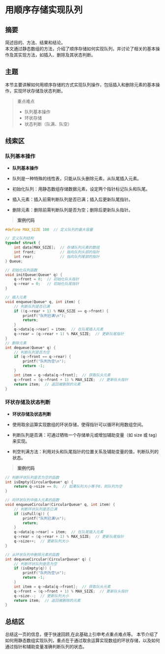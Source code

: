 # 用顺序存储实现队列

## 摘要

简述目的、方法、结果和结论。  
本文通过静态数组的方法，介绍了顺序存储如何实现队列，并讨论了相关的基本操作及其实现方法，如插入、删除及其状态判断。

## 主题

本节主要讲解如何用顺序存储的方式实现队列操作，包括插入和删除元素的基本操作，实现环状存储及状态判断。

> 重点难点
>
> - 队列基本操作
> - 环状存储
> - 状态判断（队满、队空）

## 线索区

### 队列基本操作

- **队列基本操作**

- 队列是一种特殊的线性表，只能从队头删除元素，从队尾插入元素。
- 初始化队列：用静态数组存储数据元素，设定两个指针标记队头和队尾。
- 插入元素：插入前需判断队列是否已满；插入后更新队尾指针。
- 删除元素：删除前需判断队列是否为空；删除后更新队头指针。

> **案例代码**

```cpp
#define MAX_SIZE 100  // 定义队列的最大容量

// 定义队列结构
typedef struct {
    int data[MAX_SIZE];  // 存储队列元素的数组
    int front;           // 指向队列头部的指针
    int rear;            // 指向队列尾部的指针
} Queue;

// 初始化队列函数
void initQueue(Queue* q) {
    q->front = 0;  // 初始化队头指针
    q->rear = 0;   // 初始化队尾指针
}

// 插入元素
void enqueue(Queue* q, int item) {
    // 判断队列是否已满
    if ((q->rear + 1) % MAX_SIZE == q->front) {
        printf("队列已满\n");
        return;
    }
    q->data[q->rear] = item;  // 在队尾插入元素
    q->rear = (q->rear + 1) % MAX_SIZE;  // 更新队尾指针
}
// 删除元素
int dequeue(Queue* q) {
    // 判断队列是否为空
    if (q->front == q->rear) {
        printf("队列为空\n");
        return -1;
    }
    int item = q->data[q->front];  // 获取队头元素
    q->front = (q->front + 1) % MAX_SIZE;  // 更新队头指针
    return item;  // 返回被删除的元素
}

```

### 环状存储及状态判断

- **环状存储及状态判断**

- 使用取余运算实现数组的环状存储，使得指针可以循环利用数组空间。
- 判断队列是否满：可通过牺牲一个存储单元或增加辅助变量（如 size 或 tag）来实现。
- 判空判满方法：利用对头和队尾指针的位置关系及辅助变量的值，判断队列的状态。

> **案例代码**

```cpp
// 判断环状队列是否为空的函数
int isEmpty(CircularQueue* q) {
    return q->size == 0;  // 如果队列大小等于0，则队列为空
}

// 向环状队列中插入元素的函数
void enqueueCircular(CircularQueue* q, int item) {
    // 判断环状队列是否已满
    if (isFull(q)) {
        printf("队列已满\n");
        return;
    }
    q->data[q->rear] = item;  // 在队尾插入元素
    q->rear = (q->rear + 1) % MAX_SIZE;  // 更新队尾指针
    q->size++;  // 更新队列大小
}

// 从环状队列中删除元素的函数
int dequeueCircular(CircularQueue* q) {
    // 判断环状队列是否为空
    if (isEmpty(q)) {
        printf("队列为空\n");
        return -1;
    }
    int item = q->data[q->front];  // 获取队头元素
    q->front = (q->front + 1) % MAX_SIZE;  // 更新队头指针
    q->size--;  // 更新队列大小
    return item;  // 返回被删除的元素
}

```

## 总结区

总结这一页的信息，便于快速回顾,在此基础上引申考点重点难点等。
本节介绍了如何用静态数组实现队列，重点在于通过取余运算实现数组的环状存储，以及如何通过指针和辅助变量准确判断队列的状态。
